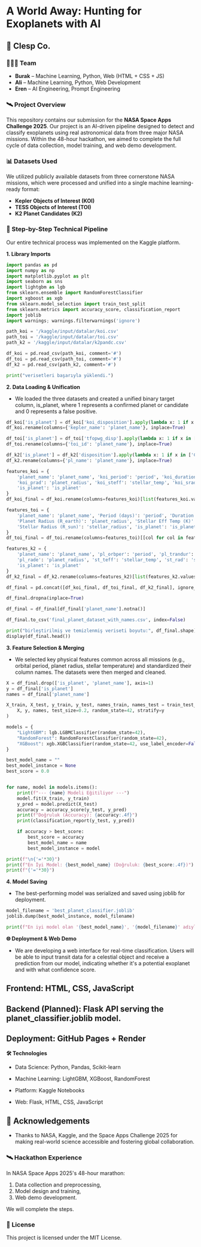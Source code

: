 # A World Away: Hunting for Exoplanets with AI

## 🚀 Clesp Co.

### 🧑‍🤝‍🧑 Team

-   **Burak** – Machine Learning, Python, Web (HTML + CSS + JS)
-   **Ali** – Machine Learning, Python, Web Development
-   **Eren** – AI Engineering, Prompt Engineering

### 🛰️ Project Overview

This repository contains our submission for the **NASA Space Apps Challenge 2025**. Our project is an AI-driven pipeline designed to detect and classify exoplanets using real astronomical data from three major NASA missions. Within the 48-hour hackathon, we aimed to complete the full cycle of data collection, model training, and web demo development.

### 📊 Datasets Used

We utilized publicly available datasets from three cornerstone NASA missions, which were processed and unified into a single machine learning-ready format:

-   **Kepler Objects of Interest (KOI)**
-   **TESS Objects of Interest (TOI)**
-   **K2 Planet Candidates (K2)**

### 🧪 Step-by-Step Technical Pipeline

Our entire technical process was implemented on the Kaggle platform.

**1. Library Imports**
```python
import pandas as pd
import numpy as np
import matplotlib.pyplot as plt
import seaborn as sns
import lightgbm as lgb
from sklearn.ensemble import RandomForestClassifier
import xgboost as xgb
from sklearn.model_selection import train_test_split
from sklearn.metrics import accuracy_score, classification_report
import joblib
import warnings; warnings.filterwarnings('ignore')

path_koi = '/kaggle/input/datalar/koi.csv'
path_toi = '/kaggle/input/datalar/toi.csv'
path_k2 = '/kaggle/input/datalar/k2pandc.csv'

df_koi = pd.read_csv(path_koi, comment='#')
df_toi = pd.read_csv(path_toi, comment='#')
df_k2 = pd.read_csv(path_k2, comment='#')

print("verisetleri başarıyla yüklendi.")
```

**2. Data Loading & Unification**
- We loaded the three datasets and created a unified binary target column, is_planet, where 1 represents a confirmed planet or candidate and 0 represents a false positive.
```python
df_koi['is_planet'] = df_koi['koi_disposition'].apply(lambda x: 1 if x in ['CONFIRMED', 'CANDIDATE'] else 0)
df_koi.rename(columns={'kepler_name': 'planet_name'}, inplace=True)

df_toi['is_planet'] = df_toi['tfopwg_disp'].apply(lambda x: 1 if x in ['PC', 'KP'] else 0)
df_toi.rename(columns={'toi_id': 'planet_name'}, inplace=True)

df_k2['is_planet'] = df_k2['disposition'].apply(lambda x: 1 if x in ['CONFIRMED', 'CANDIDATE'] else 0)
df_k2.rename(columns={'pl_name': 'planet_name'}, inplace=True)

features_koi = {
    'planet_name': 'planet_name', 'koi_period': 'period', 'koi_duration': 'duration', 'koi_depth': 'depth',
    'koi_prad': 'planet_radius', 'koi_steff': 'stellar_temp', 'koi_srad': 'stellar_radius',
    'is_planet': 'is_planet'
}
df_koi_final = df_koi.rename(columns=features_koi)[list(features_koi.values())]

features_toi = {
    'planet_name': 'planet_name', 'Period (days)': 'period', 'Duration (hours)': 'duration', 'Depth (mmag)': 'depth',
    'Planet Radius (R_earth)': 'planet_radius', 'Stellar Eff Temp (K)': 'stellar_temp',
    'Stellar Radius (R_sun)': 'stellar_radius', 'is_planet': 'is_planet'
}
df_toi_final = df_toi.rename(columns=features_toi)[[col for col in features_toi.values() if col in df_toi.rename(columns=features_toi).columns]]

features_k2 = {
    'planet_name': 'planet_name', 'pl_orbper': 'period', 'pl_trandur': 'duration', 'pl_trandep': 'depth',
    'pl_rade': 'planet_radius', 'st_teff': 'stellar_temp', 'st_rad': 'stellar_radius',
    'is_planet': 'is_planet'
}
df_k2_final = df_k2.rename(columns=features_k2)[list(features_k2.values())]

df_final = pd.concat([df_koi_final, df_toi_final, df_k2_final], ignore_index=True)

df_final.dropna(inplace=True)

df_final = df_final[df_final['planet_name'].notna()]

df_final.to_csv('final_planet_dataset_with_names.csv', index=False)

print("birleştirilmiş ve temizlenmiş veriseti boyutu:", df_final.shape)
display(df_final.head())
```

**3. Feature Selection & Merging**
- We selected key physical features common across all missions (e.g., orbital period, planet radius, stellar temperature) and standardized their column names. The datasets were then merged and cleaned.
```python
X = df_final.drop(['is_planet', 'planet_name'], axis=1)
y = df_final['is_planet']
names = df_final['planet_name']

X_train, X_test, y_train, y_test, names_train, names_test = train_test_split(
    X, y, names, test_size=0.2, random_state=42, stratify=y
)

models = {
    "LightGBM": lgb.LGBMClassifier(random_state=42),
    "RandomForest": RandomForestClassifier(random_state=42),
    "XGBoost": xgb.XGBClassifier(random_state=42, use_label_encoder=False, eval_metric='logloss')
}

best_model_name = ""
best_model_instance = None
best_score = 0.0


for name, model in models.items():
    print(f"--- {name} Modeli Eğitiliyor ---")
    model.fit(X_train, y_train)
    y_pred = model.predict(X_test)
    accuracy = accuracy_score(y_test, y_pred)
    print(f"Doğruluk (Accuracy): {accuracy:.4f}")
    print(classification_report(y_test, y_pred))

    if accuracy > best_score:
        best_score = accuracy
        best_model_name = name
        best_model_instance = model

print(f"\n{'='*30}")
print(f"En İyi Model: {best_model_name} (Doğruluk: {best_score:.4f})")
print(f"{'='*30}")
```

**4. Model Saving**
- The best-performing model was serialized and saved using joblib for deployment.
```python
model_filename = 'best_planet_classifier.joblib'
joblib.dump(best_model_instance, model_filename)

print(f"En iyi model olan '{best_model_name}', '{model_filename}' adıyla kaydedildi.")
```

**🌐 Deployment & Web Demo**
- We are developing a web interface for real-time classification. Users will be able to input transit data for a celestial object and receive a prediction from our model, indicating whether it's a potential exoplanet and with what confidence score.

## Frontend: HTML, CSS, JavaScript

## Backend (Planned): Flask API serving the planet_classifier.joblib model.

## Deployment: GitHub Pages + Render

**🛠️ Technologies**
- Data Science: Python, Pandas, Scikit-learn

- Machine Learning: LightGBM, XGBoost, RandomForest

- Platform: Kaggle Notebooks

- Web: Flask, HTML, CSS, JavaScript

## 🚀 Acknowledgements
- Thanks to NASA, Kaggle, and the Space Apps Challenge 2025 for making real-world science accessible and fostering global collaboration.

### 🛰️ Hackathon Experience

In NASA Space Apps 2025's 48-hour marathon:

1.  Data collection and preprocessing,
2.  Model design and training,
3.  Web demo development.

We will complete the steps.

### 📜 License

This project is licensed under the MIT License.
